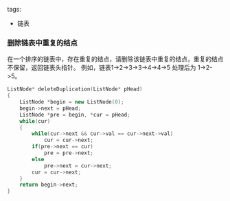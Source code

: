tags:
- 链表

### 删除链表中重复的结点

在一个排序的链表中，存在重复的结点，请删除该链表中重复的结点，重复的结点不保留，返回链表头指针。 例如，链表1->2->3->3->4->4->5 处理后为 1->2->5。
```cpp
ListNode* deleteDuplication(ListNode* pHead)
{
    ListNode *begin = new ListNode(0);
    begin->next = pHead;
    ListNode *pre = begin, *cur = pHead;
    while(cur)
    {
        while(cur->next && cur->val == cur->next->val)
            cur = cur->next;
        if(pre->next == cur)
            pre = pre->next;
        else
            pre->next = cur->next;
        cur = cur->next;
    }
    return begin->next;
}
```